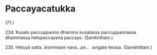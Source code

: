 

# Paccayacatukka





(71.)

234\. Kusalo paccuppanno dhammo kusalassa paccuppannassa dhammassa hetupaccayena paccayo. (Saṃkhittaṃ.)

235\. Hetuyā satta, ārammaṇe nava…pe…  avigate terasa. (Saṃkhittaṃ.)




